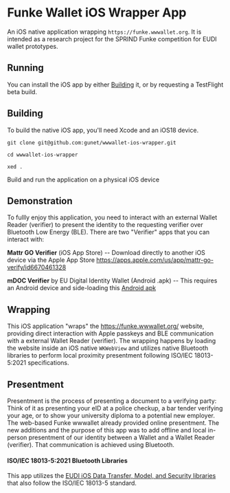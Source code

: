 Funke Wallet iOS Wrapper App
============================

An iOS native application wrapping `https://funke.wwwallet.org`. It is intended as a research project for the
SPRIND Funke competition for EUDI wallet prototypes.

Running
-------

You can install the iOS app by either [Building](#Building) it, or by requesting a TestFlight beta build.

Building
--------

To build the native iOS app, you'll need Xcode and an iOS18 device.

```shell
git clone git@github.com:gunet/wwwallet-ios-wrapper.git
```

```shell
cd wwwallet-ios-wrapper
```

```shell
xed .
```
Build and run the application on a physical iOS device

Demonstration
-------------
To fullly enjoy this application, you need to interact with an external Wallet Reader (verifier) to present the identity to the requesting verifier over Bluetooth Low Energy (BLE). There are two "Verifier" apps that you can interact with:

**Mattr GO Verifier** (iOS App Store) -- Download directly to another iOS device via the Apple App Store
https://apps.apple.com/us/app/mattr-go-verify/id6670461328

**mDOC Verifier** by EU Digital Identity Wallet (Android .apk) -- This requires an Android device and side-loading this [Android apk](https://install.appcenter.ms/orgs/eu-digital-identity-wallet/apps/mdoc-verifier-testing/distribution_groups/eudi%20verifier%20(testing)%20public)

Wrapping
--------

This iOS application "wraps" the https://funke.wwwallet.org/ website, providing direct interaction with Apple passkeys and BLE communication with a external Wallet Reader (verifier). The wrapping happens by loading the website inside an iOS
native `WKWebView` and utilizes native Bluetooth libraries to perform local proximity presentment following ISO/IEC 18013-5:2021 specifications.

Presentment
-----------

Presentment is the process of presenting a document to a verifying party: Think of it as presenting your eID at a police
checkup, a bar tender verifying your age, or to show your university diploma to a potential new employer. The web-based Funke wwwallet
already provided online presentment. The new additions and the purpose of this app was to add offline and local in-person presentment of our identity between a Wallet and a Wallet Reader (verifier). That communication is achieved using Bluetooth.

#### ISO/IEC 18013-5:2021 Bluetooth Libraries

This app utilizes the [EUDI iOS Data Transfer, Model, and Security libraries](https://github.com/eu-digital-identity-wallet/eudi-lib-ios-iso18013-data-transfer) that also follow the ISO/IEC 18013-5 standard.
